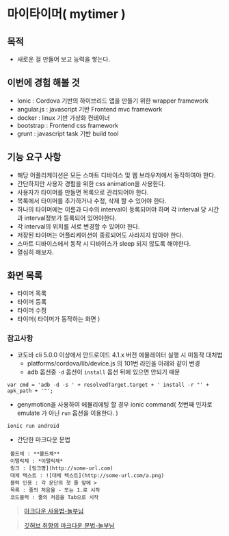 # 마이타이머( mytimer )

## 목적
- 새로운 걸 만들어 보고 능력을 쌓는다.
 
## 이번에 경험 해볼 것
- Ionic : Cordova 기반의 하이브리드 앱을 만들기 위한 wrapper framework
- angular.js : javascript 기반 Frontend mvc framework
- docker : linux 기반 가상화 컨테이너
- bootstrap : Frontend css framework
- grunt : javascript task 기반 build tool
 
## 기능 요구 사항
- 해당 어플리케이션은 모든 스마트 디바이스 및 웹 브라우저에서 동작하여야 한다.
- 간단하지만 사용자 경험을 위한 css animation을 사용한다.
- 사용자가 타이머를 만들면 목록으로 관리되어야 한다.
- 목록에서 타이머를 추가하거나 수정, 삭제 할 수 있어야 한다.
- 하나의 타이머에는 이름과 다수의 interval이 등록되어야 하며 각 interval 당 시간과 interval정보가 등록되어 있어야한다.
- 각 interval의 위치를 서로 변경할 수 있어야 한다.
- 저장된 타이머는 어플리케이션이 종료되어도 사라지지 않아야 한다.
- 스마트 디바이스에서 동작 시 디바이스가 sleep 되지 않도록 해야한다.
- 열심히 해보자.
 
## 화면 목록
- 타이머 목록
- 타이머 등록
- 타이머 수정
- 타이머( 타이머가 동작하는 화면 )

### 참고사항
- 코도바 cli 5.0.0 이상에서 안드로이드 4.1.x 버전 에뮬레이터 실행 시 미동작 대처법
	- platforms/cordova/lib/device.js 의 101번 라인을 아래와 같이 변경 
	- adb 옵션중 `-d` 옵션이 `install` 옵션 뒤에 있으면 안되기 때문
```
var cmd = 'adb -d -s ' + resolvedTarget.target + ' install -r "' + apk_path + '"';
```
- genymotion을 사용하여 에뮬리에팅 할 경우 ionic command( 첫번째 인자로 emulate 가 아닌 `run` 옵션을 이용한다. )
```
ionic run android
```
- 간단한 마크다운 문법
```
 볼드체 : **볼드체**
 이탤릭체 : *이탤릭체*
 링크 : [링크명](http://some-url.com)
 대체 텍스트 : ![대체 텍스트](http://some-url.com/a.png)
 블럭 인용 : 각 문단의 첫 줄 앞에 >
 목록 : 줄의 처음을 - 또는 1.로 시작
 코드블럭 : 줄의 처음을 Tab으로 시작
```
> [마크다운 사용법-놀부님](http://nolboo.github.io/blog/2014/04/15/how-to-use-markdown/)

> [깃허브 취향의 마크다운 문법-놀부님](http://nolboo.github.io/blog/2014/03/25/github-flavored-markdown/)
